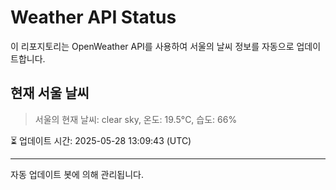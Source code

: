 
# Weather API Status

이 리포지토리는 OpenWeather API를 사용하여 서울의 날씨 정보를 자동으로 업데이트합니다.

## 현재 서울 날씨
> 서울의 현재 날씨: clear sky, 온도: 19.5°C, 습도: 66%

⏳ 업데이트 시간: 2025-05-28 13:09:43 (UTC)

---
자동 업데이트 봇에 의해 관리됩니다.
